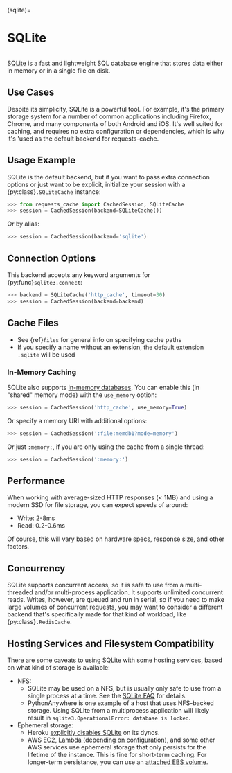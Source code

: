 (sqlite)=
# SQLite
```{image} ../../_static/sqlite.png
```
[SQLite](https://www.sqlite.org/) is a fast and lightweight SQL database engine that stores data
either in memory or in a single file on disk.

## Use Cases
Despite its simplicity, SQLite is a powerful tool. For example, it's the primary storage system for
a number of common applications including Firefox, Chrome, and many components of both Android and
iOS. It's well suited for caching, and requires no extra configuration or dependencies, which is why
it's 'used as the default backend for requests-cache.

## Usage Example
SQLite is the default backend, but if you want to pass extra connection options or just want to be
explicit, initialize your session with a {py:class}`.SQLiteCache` instance:
```python
>>> from requests_cache import CachedSession, SQLiteCache
>>> session = CachedSession(backend=SQLiteCache())
```

Or by alias:
```python
>>> session = CachedSession(backend='sqlite')
```

## Connection Options
This backend accepts any keyword arguments for {py:func}`sqlite3.connect`:
```python
>>> backend = SQLiteCache('http_cache', timeout=30)
>>> session = CachedSession(backend=backend)
```

## Cache Files
- See {ref}`files` for general info on specifying cache paths
- If you specify a name without an extension, the default extension `.sqlite` will be used

### In-Memory Caching
SQLite also supports [in-memory databases](https://www.sqlite.org/inmemorydb.html).
You can enable this (in "shared" memory mode) with the `use_memory` option:
```python
>>> session = CachedSession('http_cache', use_memory=True)
```

Or specify a memory URI with additional options:
```python
>>> session = CachedSession(':file:memdb1?mode=memory')
```

Or just `:memory:`, if you are only using the cache from a single thread:
```python
>>> session = CachedSession(':memory:')
```

## Performance
When working with average-sized HTTP responses (\< 1MB) and using a modern SSD for file storage, you
can expect speeds of around:
- Write: 2-8ms
- Read: 0.2-0.6ms

Of course, this will vary based on hardware specs, response size, and other factors.

## Concurrency
SQLite supports concurrent access, so it is safe to use from a multi-threaded and/or multi-process
application. It supports unlimited concurrent reads. Writes, however, are queued and run in serial,
so if you need to make large volumes of concurrent requests, you may want to consider a different
backend that's specifically made for that kind of workload, like {py:class}`.RedisCache`.

## Hosting Services and Filesystem Compatibility
There are some caveats to using SQLite with some hosting services, based on what kind of storage is
available:

- NFS:
  - SQLite may be used on a NFS, but is usually only safe to use from a single process at a time.
    See the [SQLite FAQ](https://www.sqlite.org/faq.html#q5) for details.
  - PythonAnywhere is one example of a host that uses NFS-backed storage. Using SQLite from a
    multiprocess application will likely result in `sqlite3.OperationalError: database is locked`.
- Ephemeral storage:
  - Heroku [explicitly disables SQLite](https://devcenter.heroku.com/articles/sqlite3) on its dynos.
  - AWS [EC2](https://docs.aws.amazon.com/AWSEC2/latest/UserGuide/InstanceStorage.html),
    [Lambda (depending on configuration)](https://aws.amazon.com/blogs/compute/choosing-between-aws-lambda-data-storage-options-in-web-apps/),
    and some other AWS services use ephemeral storage that only persists for the lifetime of the
    instance. This is fine for short-term caching. For longer-term persistance, you can use an
    [attached EBS volume](https://docs.aws.amazon.com/AWSEC2/latest/UserGuide/ebs-attaching-volume.html).
